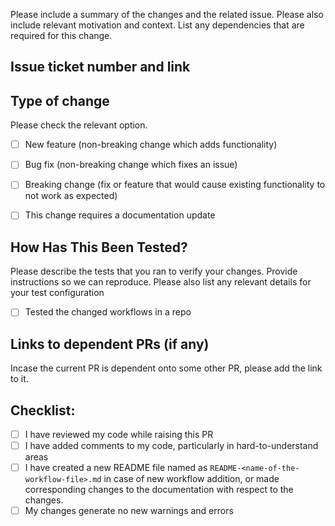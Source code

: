 Please include a summary of the changes and the related issue.
Please also include relevant motivation and context.
List any dependencies that are required for this change.

## Issue ticket number and link

## Type of change

Please check the relevant option.

-   [ ] New feature (non-breaking change which adds functionality)
-   [ ] Bug fix (non-breaking change which fixes an issue)
-   [ ] Breaking change (fix or feature that would cause existing functionality to not work as expected)
-   [ ] This change requires a documentation update


## How Has This Been Tested?

Please describe the tests that you ran to verify your changes. Provide instructions so we can reproduce.
Please also list any relevant details for your test configuration

-   [ ] Tested the changed workflows in a repo

## Links to dependent PRs (if any)

Incase the current PR is dependent onto some other PR, please add the link to it.

## Checklist:

-   [ ] I have reviewed my code while raising this PR
-   [ ] I have added comments to my code, particularly in hard-to-understand areas
-   [ ] I have created a new README file named as `README-<name-of-the-workflow-file>.md` in case of new workflow addition,  or made corresponding changes to the documentation with respect to the changes.
-   [ ] My changes generate no new warnings and errors
